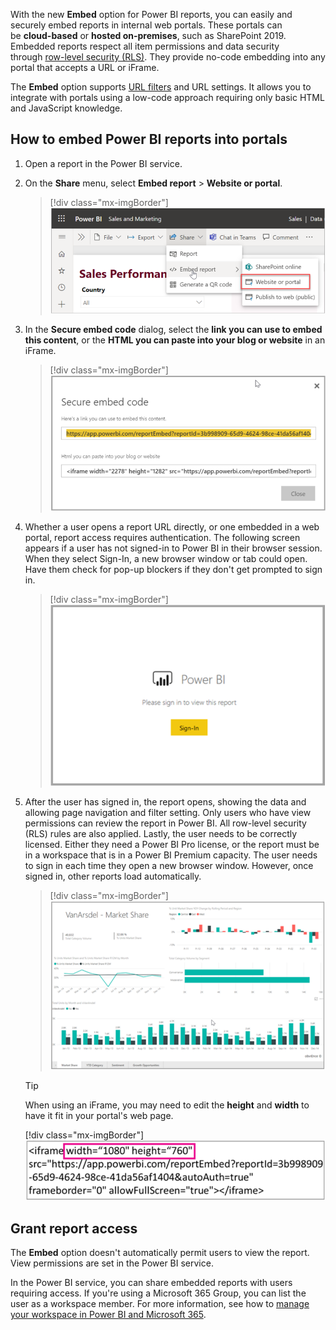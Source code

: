 With the new **Embed** option for Power BI reports, you can easily and securely embed reports in internal web portals. These portals can be **cloud-based** or **hosted on-premises**, such as SharePoint 2019. Embedded reports respect all item permissions and data security through [row-level security (RLS)](https://docs.microsoft.com/power-bi/admin/service-admin-rls/?azure-portal=true). They provide no-code embedding into any portal that accepts a URL or iFrame.

The **Embed** option supports [URL filters](https://docs.microsoft.com/power-bi/collaborate-share/service-url-filters/?azure-portal=true) and URL settings. It allows you to integrate with portals using a low-code approach requiring only basic HTML and JavaScript knowledge.

## How to embed Power BI reports into portals

1. Open a report in the Power BI service.

1. On the **Share** menu, select **Embed report** > **Website or portal**.

   > [!div class="mx-imgBorder"]
   > [![Graphic of screen shot associated sharing Power BI content.](../media/8-website.png)](../media/8-website.png#lightbox)

1. In the **Secure embed code** dialog, select the **link you can use to embed this content**, or the **HTML you can paste into your blog or website** in an iFrame.

   > [!div class="mx-imgBorder"]
   > [![Graphic of screen shot associated with creating embed code.](../media/8-code.png)](../media/8-code.png#lightbox)

1. Whether a user opens a report URL directly, or one embedded in a web portal, report access requires authentication. The following screen appears if a user has not signed-in to Power BI in their browser session. When they select Sign-In, a new browser window or tab could open. Have them check for pop-up blockers if they don't get prompted to sign in.

   > [!div class="mx-imgBorder"]
   > [![Graphic of screen shot associated gaining access to Power BI content.](../media/8-sign-in.png)](../media/8-sign-in.png#lightbox)

1. After the user has signed in, the report opens, showing the data and allowing page navigation and filter setting. Only users who have view permissions can review the report in Power BI. All row-level security (RLS) rules are also applied. Lastly, the user needs to be correctly licensed. Either they need a Power BI Pro license, or the report must be in a workspace that is in a Power BI Premium capacity. The user needs to sign in each time they open a new browser window. However, once signed in, other reports load automatically.

   > [!div class="mx-imgBorder"]
   > [![Graphic of screen shot of a Power BI report.](../media/8-report.png)](../media/8-report.png#lightbox)

   > [!tip]
   > When using an iFrame, you may need to edit the **height** and **width** to have it fit in your portal's web page.
   >
   > [!div class="mx-imgBorder"]
   > [![Graphic of screen shot of programming code associated with sharing Power BI content.](../media/8-width.png)](../media/8-width.png#lightbox)

## Grant report access

The **Embed** option doesn't automatically permit users to view the report. View permissions are set in the Power BI service.

In the Power BI service, you can share embedded reports with users requiring access. If you're using a Microsoft 365 Group, you can list the user as a workspace member. For more information, see how to [manage your workspace in Power BI and Microsoft 365](https://docs.microsoft.com/power-bi/collaborate-share/service-manage-app-workspace-in-power-bi-and-office-365/?azure-portal=true).
